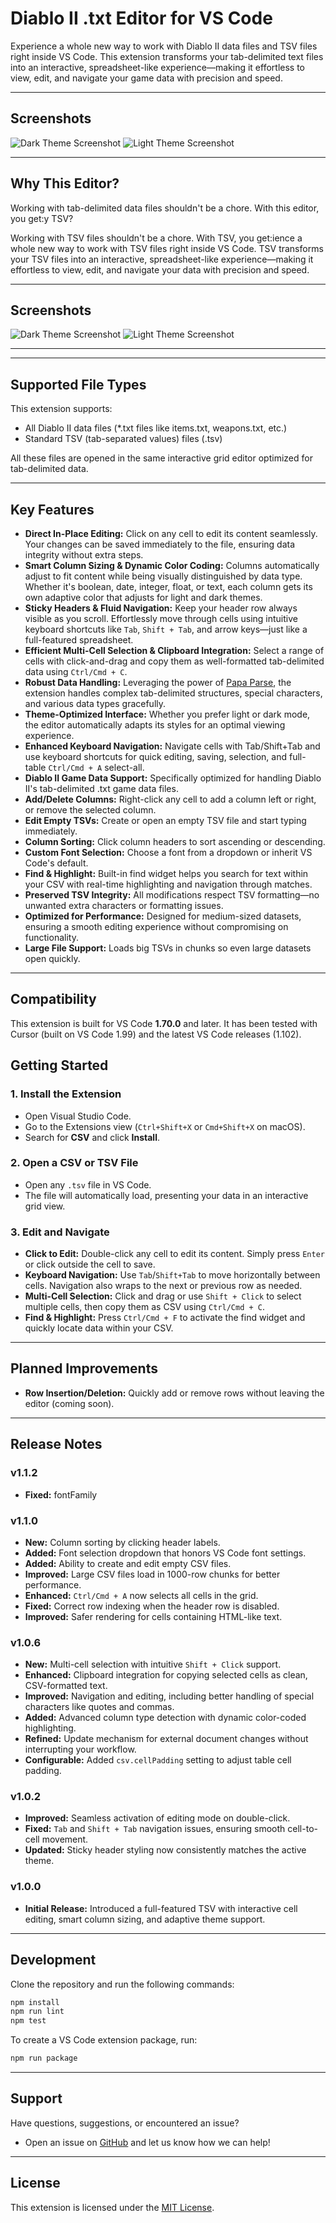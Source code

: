 # **Diablo II .txt Editor for VS Code**

Experience a whole new way to work with Diablo II data files and TSV files right inside VS Code. This extension transforms your tab-delimited text files into an interactive, spreadsheet-like experience—making it effortless to view, edit, and navigate your game data with precision and speed.

---

## Screenshots

![Dark Theme Screenshot](images/Screenshot_dark.png)
![Light Theme Screenshot](images/Screenshot_light.png)

---

## Why This Editor?

Working with tab-delimited data files shouldn't be a chore. With this editor, you get:y TSV?

Working with TSV files shouldn't be a chore. With TSV, you get:ience a whole new way to work with TSV files right inside VS Code. TSV transforms your TSV files into an interactive, spreadsheet-like experience—making it effortless to view, edit, and navigate your data with precision and speed.

---

## Screenshots

![Dark Theme Screenshot](images/Screenshot_dark.png)
![Light Theme Screenshot](images/Screenshot_light.png)

---

---

## Supported File Types

This extension supports:

- All Diablo II data files (*.txt files like items.txt, weapons.txt, etc.)
- Standard TSV (tab-separated values) files (.tsv)

All these files are opened in the same interactive grid editor optimized for tab-delimited data.

---

## Key Features

- **Direct In-Place Editing:** Click on any cell to edit its content seamlessly. Your changes can be saved immediately to the file, ensuring data integrity without extra steps.
- **Smart Column Sizing & Dynamic Color Coding:** Columns automatically adjust to fit content while being visually distinguished by data type. Whether it's boolean, date, integer, float, or text, each column gets its own adaptive color that adjusts for light and dark themes.
- **Sticky Headers & Fluid Navigation:** Keep your header row always visible as you scroll. Effortlessly move through cells using intuitive keyboard shortcuts like `Tab`, `Shift + Tab`, and arrow keys—just like a full-featured spreadsheet.
- **Efficient Multi-Cell Selection & Clipboard Integration:** Select a range of cells with click-and-drag and copy them as well-formatted tab-delimited data using `Ctrl/Cmd + C`.
- **Robust Data Handling:** Leveraging the power of [Papa Parse](https://www.papaparse.com/), the extension handles complex tab-delimited structures, special characters, and various data types gracefully.
- **Theme-Optimized Interface:** Whether you prefer light or dark mode, the editor automatically adapts its styles for an optimal viewing experience.
- **Enhanced Keyboard Navigation:** Navigate cells with Tab/Shift+Tab and use keyboard shortcuts for quick editing, saving, selection, and full-table `Ctrl/Cmd + A` select-all.
- **Diablo II Game Data Support:** Specifically optimized for handling Diablo II's tab-delimited .txt game data files.
- **Add/Delete Columns:** Right-click any cell to add a column left or right, or remove the selected column.
- **Edit Empty TSVs:** Create or open an empty TSV file and start typing immediately.
- **Column Sorting:** Click column headers to sort ascending or descending.
- **Custom Font Selection:** Choose a font from a dropdown or inherit VS Code's default.
- **Find & Highlight:** Built-in find widget helps you search for text within your CSV with real-time highlighting and navigation through matches.
- **Preserved TSV Integrity:** All modifications respect TSV formatting—no unwanted extra characters or formatting issues.
- **Optimized for Performance:** Designed for medium-sized datasets, ensuring a smooth editing experience without compromising on functionality.
- **Large File Support:** Loads big TSVs in chunks so even large datasets open quickly.

---

## Compatibility

This extension is built for VS Code **1.70.0** and later. It has been tested with
Cursor (built on VS Code 1.99) and the latest VS Code releases (1.102).

## Getting Started

### 1. Install the Extension

- Open Visual Studio Code.
- Go to the Extensions view (`Ctrl+Shift+X` or `Cmd+Shift+X` on macOS).
- Search for **CSV** and click **Install**.

### 2. Open a CSV or TSV File

- Open any `.tsv` file in VS Code.
- The file will automatically load, presenting your data in an interactive grid view.

### 3. Edit and Navigate

- **Click to Edit:** Double-click any cell to edit its content. Simply press `Enter` or click outside the cell to save.
- **Keyboard Navigation:** Use `Tab`/`Shift+Tab` to move horizontally between cells. Navigation also wraps to the next or previous row as needed.
- **Multi-Cell Selection:** Click and drag or use `Shift + Click` to select multiple cells, then copy them as CSV using `Ctrl/Cmd + C`.
- **Find & Highlight:** Press `Ctrl/Cmd + F` to activate the find widget and quickly locate data within your CSV.

---

## Planned Improvements

- **Row Insertion/Deletion:** Quickly add or remove rows without leaving the editor (coming soon).

---

## Release Notes

### v1.1.2

- **Fixed:** fontFamily

### v1.1.0

- **New:** Column sorting by clicking header labels.
- **Added:** Font selection dropdown that honors VS Code font settings.
- **Added:** Ability to create and edit empty CSV files.
- **Improved:** Large CSV files load in 1000-row chunks for better performance.
- **Enhanced:** `Ctrl/Cmd + A` now selects all cells in the grid.
- **Fixed:** Correct row indexing when the header row is disabled.
- **Improved:** Safer rendering for cells containing HTML-like text.

### v1.0.6

- **New:** Multi-cell selection with intuitive `Shift + Click` support.
- **Enhanced:** Clipboard integration for copying selected cells as clean, CSV-formatted text.
- **Improved:** Navigation and editing, including better handling of special characters like quotes and commas.
- **Added:** Advanced column type detection with dynamic color-coded highlighting.
- **Refined:** Update mechanism for external document changes without interrupting your workflow.
- **Configurable:** Added `csv.cellPadding` setting to adjust table cell padding.

### v1.0.2

- **Improved:** Seamless activation of editing mode on double-click.
- **Fixed:** `Tab` and `Shift + Tab` navigation issues, ensuring smooth cell-to-cell movement.
- **Updated:** Sticky header styling now consistently matches the active theme.

### v1.0.0

- **Initial Release:** Introduced a full-featured TSV with interactive cell editing, smart column sizing, and adaptive theme support.

---

## Development

Clone the repository and run the following commands:

```bash
npm install
npm run lint
npm test
```

To create a VS Code extension package, run:

```bash
npm run package
```

---

## Support

Have questions, suggestions, or encountered an issue?

- Open an issue on [GitHub](https://github.com/jonaraphael/csv/issues) and let us know how we can help!

---

## License

This extension is licensed under the [MIT License](LICENSE).
